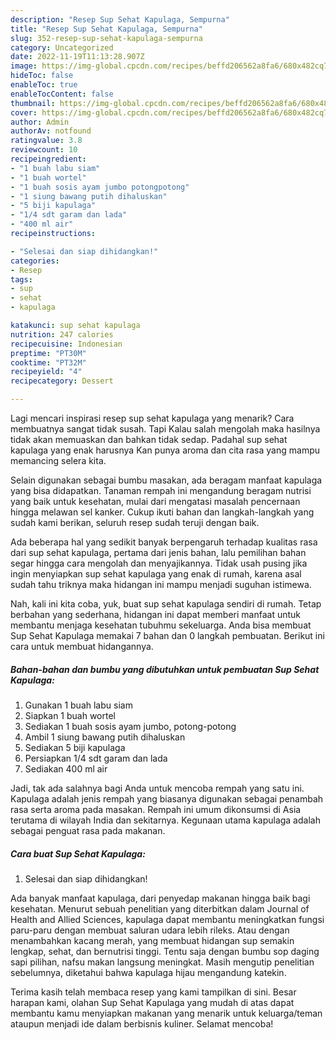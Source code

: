 ```yaml
---
description: "Resep Sup Sehat Kapulaga, Sempurna"
title: "Resep Sup Sehat Kapulaga, Sempurna"
slug: 352-resep-sup-sehat-kapulaga-sempurna
category: Uncategorized
date: 2022-11-19T11:13:28.907Z
image: https://img-global.cpcdn.com/recipes/beffd206562a8fa6/680x482cq70/sup-sehat-kapulaga-foto-resep-utama.jpg
hideToc: false
enableToc: true
enableTocContent: false
thumbnail: https://img-global.cpcdn.com/recipes/beffd206562a8fa6/680x482cq70/sup-sehat-kapulaga-foto-resep-utama.jpg
cover: https://img-global.cpcdn.com/recipes/beffd206562a8fa6/680x482cq70/sup-sehat-kapulaga-foto-resep-utama.jpg
author: Admin
authorAv: notfound
ratingvalue: 3.8
reviewcount: 10
recipeingredient:
- "1 buah labu siam"
- "1 buah wortel"
- "1 buah sosis ayam jumbo potongpotong"
- "1 siung bawang putih dihaluskan"
- "5 biji kapulaga"
- "1/4 sdt garam dan lada"
- "400 ml air"
recipeinstructions:

- "Selesai dan siap dihidangkan!"
categories:
- Resep
tags:
- sup
- sehat
- kapulaga

katakunci: sup sehat kapulaga 
nutrition: 247 calories
recipecuisine: Indonesian
preptime: "PT30M"
cooktime: "PT32M"
recipeyield: "4"
recipecategory: Dessert

---
```



Lagi mencari inspirasi resep sup sehat kapulaga yang menarik? Cara membuatnya sangat tidak susah. Tapi Kalau salah mengolah maka hasilnya tidak akan memuaskan dan bahkan tidak sedap. Padahal sup sehat kapulaga yang enak harusnya Kan punya aroma dan cita rasa yang mampu memancing selera kita.


Selain digunakan sebagai bumbu masakan, ada beragam manfaat kapulaga yang bisa didapatkan. Tanaman rempah ini mengandung beragam nutrisi yang baik untuk kesehatan, mulai dari mengatasi masalah pencernaan hingga melawan sel kanker. Cukup ikuti bahan dan langkah-langkah yang sudah kami berikan, seluruh resep sudah teruji dengan baik.

Ada beberapa hal yang sedikit banyak berpengaruh terhadap kualitas rasa dari sup sehat kapulaga, pertama dari jenis bahan, lalu pemilihan bahan segar hingga cara mengolah dan menyajikannya. Tidak usah pusing jika ingin menyiapkan sup sehat kapulaga yang enak di rumah, karena asal sudah tahu triknya maka hidangan ini mampu menjadi suguhan istimewa.


Nah, kali ini kita coba, yuk, buat sup sehat kapulaga sendiri di rumah. Tetap berbahan yang sederhana, hidangan ini dapat memberi manfaat untuk membantu menjaga kesehatan tubuhmu sekeluarga. Anda bisa membuat Sup Sehat Kapulaga memakai 7 bahan dan 0 langkah pembuatan. Berikut ini cara untuk membuat hidangannya.

<!--inarticleads1-->

##### Bahan-bahan dan bumbu yang dibutuhkan untuk pembuatan Sup Sehat Kapulaga:

1. Gunakan 1 buah labu siam
1. Siapkan 1 buah wortel
1. Sediakan 1 buah sosis ayam jumbo, potong-potong
1. Ambil 1 siung bawang putih dihaluskan
1. Sediakan 5 biji kapulaga
1. Persiapkan 1/4 sdt garam dan lada
1. Sediakan 400 ml air


Jadi, tak ada salahnya bagi Anda untuk mencoba rempah yang satu ini. Kapulaga adalah jenis rempah yang biasanya digunakan sebagai penambah rasa serta aroma pada masakan. Rempah ini umum dikonsumsi di Asia terutama di wilayah India dan sekitarnya. Kegunaan utama kapulaga adalah sebagai penguat rasa pada makanan. 

<!--inarticleads2-->

##### Cara buat Sup Sehat Kapulaga:


1. Selesai dan siap dihidangkan!

Ada banyak manfaat kapulaga, dari penyedap makanan hingga baik bagi kesehatan. Menurut sebuah penelitian yang diterbitkan dalam Journal of Health and Allied Sciences, kapulaga dapat membantu meningkatkan fungsi paru-paru dengan membuat saluran udara lebih rileks. Atau dengan menambahkan kacang merah, yang membuat hidangan sup semakin lengkap, sehat, dan bernutrisi tinggi. Tentu saja dengan bumbu sop daging sapi pilihan, nafsu makan langsung meningkat. Masih mengutip penelitian sebelumnya, diketahui bahwa kapulaga hijau mengandung katekin. 

Terima kasih telah membaca resep yang kami tampilkan di sini. Besar harapan kami, olahan Sup Sehat Kapulaga yang mudah di atas dapat membantu kamu menyiapkan makanan yang menarik untuk keluarga/teman ataupun menjadi ide dalam berbisnis kuliner. Selamat mencoba!
